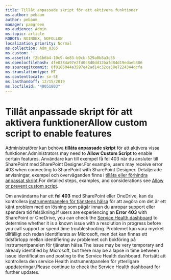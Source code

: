 ```yaml
---
title: Tillåt anpassade skript för att aktivera funktioner
ms.author: pebaum
author: pebaum
manager: pamgreen
ms.audience: Admin
ms.topic: article
ROBOTS: NOINDEX, NOFOLLOW
localization_priority: Normal
ms.collection: Adm_O365
ms.custom: ''
ms.assetid: f2b1b6b4-10c9-4e83-b9cb-529a0b8a3c55
ms.openlocfilehash: 4fe0384a97e2f40c8d0dd12bafd84d19edaeb386
ms.sourcegitcommit: 0f0186044a3597e42ad14c32ca58e7224344dcfa
ms.translationtype: MT
ms.contentlocale: sv-SE
ms.lasthandoff: 12/15/2019
ms.locfileid: "40051803"
---
```

# <a name="allow-custom-script-to-enable-features"></a><span data-ttu-id="4f47d-102">Tillåt anpassade skript för att aktivera funktioner</span><span class="sxs-lookup"><span data-stu-id="4f47d-102">Allow custom script to enable features</span></span>

<span data-ttu-id="4f47d-103">Administratörer kan behöva **tillåta anpassade skript** för att aktivera vissa funktioner.</span><span class="sxs-lookup"><span data-stu-id="4f47d-103">Administrators may need to **Allow Custom Script** to enable certain features.</span></span> <span data-ttu-id="4f47d-104">Användare kan till exempel få fel 403 när du ansluter till SharePoint med SharePoint Designer.</span><span class="sxs-lookup"><span data-stu-id="4f47d-104">For example, users may receive error 403 when connecting to SharePoint with SharePoint Designer.</span></span> <span data-ttu-id="4f47d-105">Detaljerade anvisningar, exempel och överväganden finns i [tillåta eller förhindra anpassat skript](https://docs.microsoft.com/sharepoint/allow-or-prevent-custom-script).</span><span class="sxs-lookup"><span data-stu-id="4f47d-105">For detailed steps, examples, and considerations see [Allow or prevent custom script](https://docs.microsoft.com/sharepoint/allow-or-prevent-custom-script).</span></span>

<span data-ttu-id="4f47d-106">Om användarna har ett **fel 403** med SharePoint eller OneDrive, kan du kontrollera [instrumentpanelen för tjänstens hälsa](https://admin.microsoft.com/AdminPortal/Home#/servicehealth) för att avgöra om det är ett känt problem med en lösning som pågår innan du anropar support eller spendera tid felsökning.</span><span class="sxs-lookup"><span data-stu-id="4f47d-106">If users are experiencing an **Error 403** with SharePoint or OneDrive, you can check the [Service Health dashboard](https://admin.microsoft.com/AdminPortal/Home#/servicehealth) to determine whether it is a known issue with a resolution in progress before you call support or spend time troubleshooting.</span></span> <span data-ttu-id="4f47d-107">Problemet kan vara mycket tillfälligt och redan identifierats av Microsoft, men det kan finnas ett tidsförlopp mellan identifiering av problemet och bokföring på instrumentpanelen för tjänsten hälsa.</span><span class="sxs-lookup"><span data-stu-id="4f47d-107">The issue may be very temporary and already identified by Microsoft, but there may be a lapse in time between issue identification and posting to the Service Health dashboard.</span></span> <span data-ttu-id="4f47d-108">Fortsätt att kontrollera den service Health instrumentpanelen för ytterligare uppdateringar.</span><span class="sxs-lookup"><span data-stu-id="4f47d-108">Please continue to check the Service Health dashboard for further updates.</span></span>

